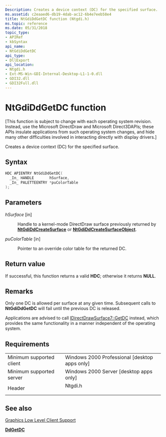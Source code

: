 ```yaml
---
Description: Creates a device context (DC) for the specified surface.
ms.assetid: c2eaaed6-db19-4dab-ac12-6b4e7eeb58e4
title: NtGdiDdGetDC function (Ntgdi.h)
ms.topic: reference
ms.date: 05/31/2018
topic_type: 
- APIRef
- kbSyntax
api_name: 
- NtGdiDdGetDC
api_type: 
- DllExport
api_location: 
- Ntgdi.h
- Ext-MS-Win-GDI-Internal-Desktop-L1-1-0.dll
- GDI32.dll
- GDI32Full.dll
---
```


# NtGdiDdGetDC function

\[This function is subject to change with each operating system revision. Instead, use the Microsoft DirectDraw and Microsoft Direct3DAPIs; these APIs insulate applications from such operating system changes, and hide many other difficulties involved in interacting directly with display drivers.\]

Creates a device context (DC) for the specified surface.

## Syntax


```C++
HDC APIENTRY NtGdiDdGetDC(
  _In_ HANDLE       hSurface,
  _In_ PALETTEENTRY *puColorTable
);
```



## Parameters

<dl> <dt>

*hSurface* \[in\]
</dt> <dd>

Handle to a kernel-mode DirectDraw surface previously returned by [**NtGdiDdCreateSurface**](-dxgkernel-ntgdiddcreatesurface.md) or [**NtGdiDdCreateSurfaceObject**](-dxgkernel-ntgdiddcreatesurfaceobject.md).

</dd> <dt>

*puColorTable* \[in\]
</dt> <dd>

Pointer to an override color table for the returned DC.

</dd> </dl>

## Return value

If successful, this function returns a valid **HDC**; otherwise it returns **NULL**.

## Remarks

Only one DC is allowed per surface at any given time. Subsequent calls to **NtGdiDdGetDC** will fail until the previous DC is released.

Applications are advised to call [IDirectDrawSurface7::GetDC](https://msdn.microsoft.com/library/Gg426195(v=VS.85).aspx) instead, which provides the same functionality in a manner independent of the operating system.

## Requirements



|                                     |                                                                                    |
|-------------------------------------|------------------------------------------------------------------------------------|
| Minimum supported client<br/> | Windows 2000 Professional \[desktop apps only\]<br/>                         |
| Minimum supported server<br/> | Windows 2000 Server \[desktop apps only\]<br/>                               |
| Header<br/>                   | <dl> <dt>Ntgdi.h</dt> </dl> |



## See also

<dl> <dt>

[Graphics Low Level Client Support](-dxgkernel-low-level-client-support.md)
</dt> <dt>

[**DdGetDC**](/windows/desktop/api/Ddrawgdi/nf-ddrawgdi-ddgetdc)
</dt> </dl>

 

 




